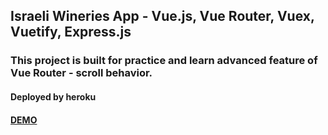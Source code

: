 ## Israeli Wineries App - Vue.js, Vue Router, Vuex, Vuetify, Express.js
### This project is built for practice and learn advanced feature of Vue Router - scroll behavior.
#### Deployed by heroku
#### [DEMO](https://shrouded-woodland-43459.herokuapp.com)

